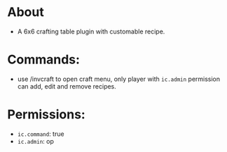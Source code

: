 # About
* A 6x6 crafting table plugin with customable recipe.
# Commands:
* use /invcraft to open craft menu, only player with `ic.admin` permission can add, edit and remove recipes.
# Permissions:
* `ic.command`: true
* `ic.admin`: op
